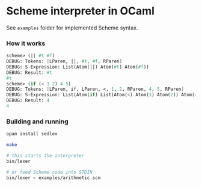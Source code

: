 # Scheme interpreter in OCaml

See `examples` folder for implemented Scheme syntax.

### How it works

```scheme
scheme> (|| #t #f)
DEBUG: Tokens: [LParen, ||, #t, #f, RParen]
DEBUG: S-Expression: List(Atom(||) Atom(#t) Atom(#f))
DEBUG: Result: #t
#t
scheme> (if (< 1 2) 4 5)
DEBUG: Tokens: [LParen, if, LParen, <, 1, 2, RParen, 4, 5, RParen]
DEBUG: S-Expression: List(Atom(if) List(Atom(<) Atom(1) Atom(2)) Atom(4) Atom(5))
DEBUG: Result: 4
4
```

### Building and running

```sh
opam install sedlex

make

# this starts the interpreter
bin/lexer 

# or feed Scheme code into STDIN
bin/lexer < examples/arithmetic.scm
```
